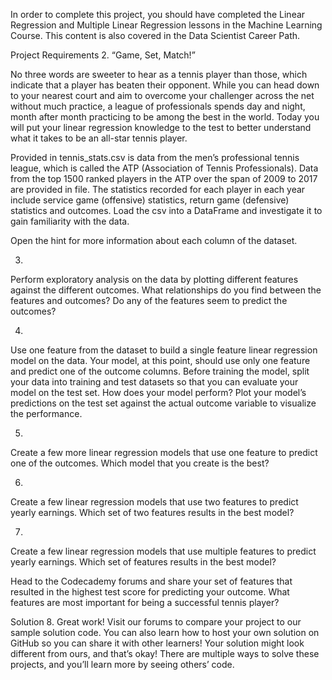 In order to complete this project, you should have completed the Linear Regression and Multiple Linear Regression lessons in the Machine Learning Course. This content is also covered in the Data Scientist Career Path.

Project Requirements
2.
“Game, Set, Match!”

No three words are sweeter to hear as a tennis player than those, which indicate that a player has beaten their opponent. While you can head down to your nearest court and aim to overcome your challenger across the net without much practice, a league of professionals spends day and night, month after month practicing to be among the best in the world. Today you will put your linear regression knowledge to the test to better understand what it takes to be an all-star tennis player.

Provided in tennis_stats.csv is data from the men’s professional tennis league, which is called the ATP (Association of Tennis Professionals). Data from the top 1500 ranked players in the ATP over the span of 2009 to 2017 are provided in file. The statistics recorded for each player in each year include service game (offensive) statistics, return game (defensive) statistics and outcomes. Load the csv into a DataFrame and investigate it to gain familiarity with the data.

Open the hint for more information about each column of the dataset.

3.
Perform exploratory analysis on the data by plotting different features against the different outcomes. What relationships do you find between the features and outcomes? Do any of the features seem to predict the outcomes?

4.
Use one feature from the dataset to build a single feature linear regression model on the data. Your model, at this point, should use only one feature and predict one of the outcome columns. Before training the model, split your data into training and test datasets so that you can evaluate your model on the test set. How does your model perform? Plot your model’s predictions on the test set against the actual outcome variable to visualize the performance.

5.
Create a few more linear regression models that use one feature to predict one of the outcomes. Which model that you create is the best?

6.
Create a few linear regression models that use two features to predict yearly earnings. Which set of two features results in the best model?

7.
Create a few linear regression models that use multiple features to predict yearly earnings. Which set of features results in the best model?

Head to the Codecademy forums and share your set of features that resulted in the highest test score for predicting your outcome. What features are most important for being a successful tennis player?

Solution
8.
Great work! Visit our forums to compare your project to our sample solution code. You can also learn how to host your own solution on GitHub so you can share it with other learners! Your solution might look different from ours, and that’s okay! There are multiple ways to solve these projects, and you’ll learn more by seeing others’ code.